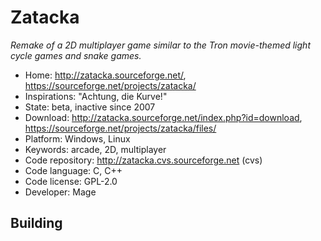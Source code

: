 # Zatacka

_Remake of a 2D multiplayer game similar to the Tron movie-themed light cycle games and snake games._

- Home: http://zatacka.sourceforge.net/, https://sourceforge.net/projects/zatacka/
- Inspirations: "Achtung, die Kurve!"
- State: beta, inactive since 2007
- Download: http://zatacka.sourceforge.net/index.php?id=download, https://sourceforge.net/projects/zatacka/files/
- Platform: Windows, Linux
- Keywords: arcade, 2D, multiplayer
- Code repository: http://zatacka.cvs.sourceforge.net (cvs)
- Code language: C, C++
- Code license: GPL-2.0
- Developer: Mage

## Building
